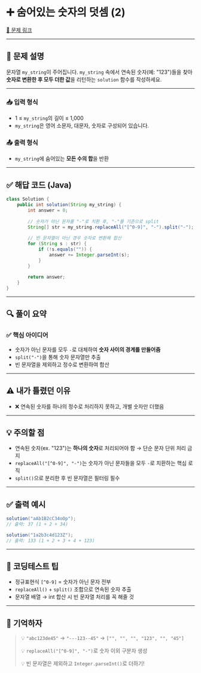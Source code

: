 # ➕ 숨어있는 숫자의 덧셈 (2)

[🔗 문제 링크](https://school.programmers.co.kr/learn/courses/30/lessons/120864)

---

## 📌 문제 설명

문자열 `my_string`이 주어집니다.
`my_string` 속에서 연속된 숫자(예: "123")들을 찾아 **숫자로 변환한 후 모두 더한 값**을 리턴하는 `solution` 함수를 작성하세요.

---

### 📥 입력 형식

* 1 ≤ `my_string`의 길이 ≤ 1,000
* `my_string`은 영어 소문자, 대문자, 숫자로 구성되어 있습니다.

### 📤 출력 형식

* `my_string`에 숨어있는 **모든 수의 합**을 반환

---

## ✅ 해답 코드 (Java)

```java
class Solution {
    public int solution(String my_string) {
        int answer = 0;
        
        // 숫자가 아닌 문자를 "-"로 치환 후, "-"를 기준으로 split
        String[] str = my_string.replaceAll("[^0-9]", "-").split("-");
        
        // 빈 문자열이 아닌 경우 숫자로 변환해 합산
        for (String s : str) {
            if (!s.equals("")) {
                answer += Integer.parseInt(s);
            }
        }
        
        return answer;
    }
}
```

---

## 🔍 풀이 요약

### ✅ 핵심 아이디어

* 숫자가 아닌 문자를 모두 `-`로 대체하여 **숫자 사이의 경계를 만들어줌**
* `split("-")`을 통해 숫자 문자열만 추출
* 빈 문자열을 제외하고 정수로 변환하여 합산

---

## ⚠️ 내가 틀렸던 이유

* ❌ 연속된 숫자를 하나의 정수로 처리하지 못하고, 개별 숫자만 더했음

---

## 💡 주의할 점

* 연속된 숫자(ex. "123")는 **하나의 숫자**로 처리되어야 함 → 단순 문자 단위 처리 금지
* `replaceAll("[^0-9]", "-")`는 숫자가 아닌 문자들을 모두 `-`로 치환하는 핵심 로직
* `split()`으로 분리한 후 빈 문자열은 필터링 필수

---

## ✅ 출력 예시

```java
solution("aAb1B2cC34oOp"); 
// 출력: 37 (1 + 2 + 34)

solution("1a2b3c4d123Z"); 
// 출력: 133 (1 + 2 + 3 + 4 + 123)
```

---

## 🧠 코딩테스트 팁

* 정규표현식 `[^0-9]` = 숫자가 아닌 문자 전부
* `replaceAll()` + `split()` 조합으로 연속된 숫자 추출
* 문자열 배열 → int 합산 시 빈 문자열 처리를 꼭 해줄 것

---

## 🔁 기억하자

> 💡 `"abc123de45"` → `"---123--45"` → `["", "", "", "123", "", "45"]`
>
> 💡 `replaceAll("[^0-9]", "-")`로 숫자 이외 구분자 생성
>
> 💡 빈 문자열은 제외하고 `Integer.parseInt()`로 더하기!

